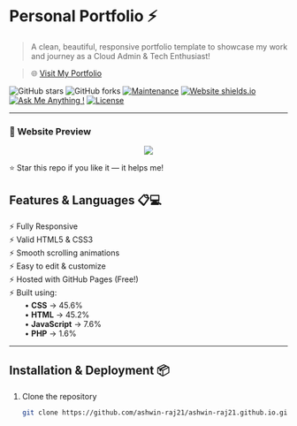 # Personal Portfolio ⚡️ 
> A clean, beautiful, responsive portfolio template to showcase my work and journey as a Cloud Admin & Tech Enthusiast!

> 🌐 [Visit My Portfolio](https://ashwin-raj21.github.io)
> 
![GitHub stars](https://img.shields.io/github/stars/ashwin-raj21/ashwin-raj21.github.io?style=social) 
![GitHub forks](https://img.shields.io/github/forks/ashwin-raj21/ashwin-raj21.github.io?style=social)
[![Maintenance](https://img.shields.io/badge/maintained-yes-green.svg)](https://github.com/Ashwin-raj21/ashwin-raj21.github.io)
[![Website shields.io](https://img.shields.io/badge/website-up-brightgreen)](https://github.com/Ashwin-raj21)
[![Ask Me Anything !](https://img.shields.io/badge/ask%20me-linkedin-1abc9c.svg)](www.linkedin.com/in/ashwin-rj)
[![License](http://img.shields.io/:license-mit-blue.svg?style=flat-square)](https://www.mozilla.org/en-US/MPL/2.0/)

---

### 🚀 Website Preview
<p align="center"> 
  <kbd>
    <a href="https://ashwin-raj21.github.io/" target="_blank"><img src="assets\img\Background\preview.png">
  </a>
  </kbd>
</p>

⭐ Star this repo if you like it — it helps me!

## Features & Languages 📋💻
⚡️ Fully Responsive  
⚡️ Valid HTML5 & CSS3  
⚡️ Smooth scrolling animations  
⚡️ Easy to edit & customize  
⚡️ Hosted with GitHub Pages (Free!)  
⚡️ Built using:  
  • **CSS** → 45.6%  
  • **HTML** → 45.2%  
  • **JavaScript** → 7.6%  
  • **PHP** → 1.6%  

---

## Installation & Deployment 📦
1. Clone the repository  
   ```bash
   git clone https://github.com/ashwin-raj21/ashwin-raj21.github.io.git
